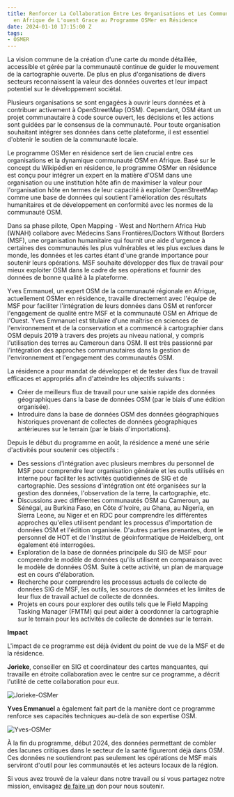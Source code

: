 ```yaml
---
title: Renforcer La Collaboration Entre Les Organisations et Les Communautés Locales
  en Afrique de L'ouest Grace au Programme OSMer en Résidence
date: 2024-01-10 17:15:00 Z
tags:
- OSMER
---
```


La vision commune de la création d'une carte du monde détaillée, accessible et gérée par la communauté continue de guider le mouvement de la cartographie ouverte. De plus en plus d'organisations de divers secteurs reconnaissent la valeur des données ouvertes et leur impact potentiel sur le développement sociétal. 

Plusieurs organisations se sont engagées à ouvrir leurs données et à contribuer activement à OpenStreetMap (OSM). Cependant, OSM étant un projet communautaire à code source ouvert, les décisions et les actions sont guidées par le consensus de la communauté. Pour toute organisation souhaitant intégrer ses données dans cette plateforme, il est essentiel d'obtenir le soutien de la communauté locale. 

Le programme OSMer en résidence sert de lien crucial entre ces organisations et la dynamique communauté OSM en Afrique. Basé sur le concept du Wikipédien en résidence, le programme OSMer en résidence est conçu pour intégrer un expert en la matière d'OSM dans une organisation ou une institution hôte afin de maximiser la valeur pour l'organisation hôte en termes de leur capacité à exploiter OpenStreetMap comme une base de données qui soutient l'amélioration des résultats humanitaires et de développement en conformité avec les normes de la communauté OSM. 

Dans sa phase pilote, Open Mapping - West and Northern Africa Hub (WNAH) collabore avec Médecins Sans Frontières/Doctors Without Borders (MSF), une organisation humanitaire qui fournit une aide d'urgence à certaines des communautés les plus vulnérables et les plus exclues dans le monde, les données et les cartes étant d'une grande importance pour soutenir leurs opérations. MSF souhaite développer des flux de travail pour mieux exploiter OSM dans le cadre de ses opérations et fournir des données de bonne qualité à la plateforme. 

Yves Emmanuel, un expert OSM de la communauté régionale en Afrique, actuellement OSMer en résidence, travaille directement avec l'équipe de MSF pour faciliter l'intégration de leurs données dans OSM et renforcer l'engagement de qualité entre MSF et la communauté OSM en Afrique de l'Ouest. Yves Emmanuel est titulaire d'une maîtrise en sciences de l'environnement et de la conservation et a commencé à cartographier dans OSM depuis 2019 à travers des projets au niveau national, y compris l'utilisation des terres au Cameroun dans OSM. Il est très passionné par l'intégration des approches communautaires dans la gestion de l'environnement et l'engagement des communautés OSM.

La résidence a pour mandat de développer et de tester des flux de travail efficaces et appropriés afin d'atteindre les objectifs suivants : 
* Créer de meilleurs flux de travail pour une saisie rapide des données géographiques dans la base de données OSM (par le biais d'une édition organisée). 
* Introduire dans la base de données OSM des données géographiques historiques provenant de collectes de données géographiques antérieures sur le terrain (par le biais d'importations). 

 Depuis le début du programme en août, la résidence a mené une série d'activités pour soutenir ces objectifs : 
 * Des sessions d'intégration avec plusieurs membres du personnel de MSF pour comprendre leur organisation générale et les outils utilisés en interne pour faciliter les activités quotidiennes de SIG et de cartographie. Des sessions d'intégration ont été organisées sur la gestion des données, l'observation de la terre, la cartographie, etc. 
* Discussions avec différentes communautés OSM au Cameroun, au Sénégal, au Burkina Faso, en Côte d'Ivoire, au Ghana, au Nigeria, en Sierra Leone, au Niger et en RDC pour comprendre les différentes approches qu'elles utilisent pendant les processus d'importation de données OSM et l'édition organisée. D'autres parties prenantes, dont le personnel de HOT et de l'Institut de géoinformatique de Heidelberg, ont également été interrogées. 
* Exploration de la base de données principale du SIG de MSF pour comprendre le modèle de données qu'ils utilisent en comparaison avec le modèle de données OSM. Suite à cette activité, un plan de marquage est en cours d'élaboration. 
* Recherche pour comprendre les processus actuels de collecte de données SIG de MSF, les outils, les sources de données et les limites de leur flux de travail actuel de collecte de données. 
* Projets en cours pour explorer des outils tels que le Field Mapping Tasking Manager (FMTM) qui peut aider à coordonner la cartographie sur le terrain pour les activités de collecte de données sur le terrain. 

**Impact** 

L'impact de ce programme est déjà évident du point de vue de la MSF et de la résidence. 

**Jorieke**, conseiller en SIG et coordinateur des cartes manquantes, qui travaille en étroite collaboration avec le centre sur ce programme, a décrit l'utilité de cette collaboration pour eux. 

![Jorieke-OSMer](/uploads/Jorieke_French.png)

**Yves Emmanuel** a également fait part de la manière dont ce programme renforce ses capacités techniques au-delà de son expertise OSM.

![Yves-OSMer](/uploads/Yves%20Emmanuel%20French.png)

À la fin du programme, début 2024, des données permettant de combler des lacunes critiques dans le secteur de la santé figureront déjà dans OSM. Ces données ne soutiendront pas seulement les opérations de MSF mais serviront d'outil pour les communautés et les acteurs locaux de la région. 

Si vous avez trouvé de la valeur dans notre travail ou si vous partagez notre mission, envisagez [de faire un](https://www.hotosm.org/hubs/open-mapping-hub-west-and-northern-africa/donate/) don pour nous soutenir. 